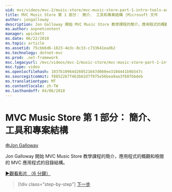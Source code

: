```yaml
---
uid: mvc/videos/mvc-2/music-store/mvc-music-store-part-1-intro-tools-and-project-structure
title: MVC Music Store 第 1 部分： 簡介、 工具和專案結構 |Microsoft 文件
author: jongalloway
description: Jon Galloway 開始 MVC Music Store 教學課程的簡介，應用程式的概觀和 MVC 某個應用程式的目錄結構檢閱...
ms.author: aspnetcontent
manager: wpickett
ms.date: 06/22/2010
ms.topic: article
ms.assetid: 75cbb6d6-1823-4e3c-8c33-c733641eadb2
ms.technology: dotnet-mvc
ms.prod: .net-framework
msc.legacyurl: /mvc/videos/mvc-2/music-store/mvc-music-store-part-1-intro-tools-and-project-structure
msc.type: video
ms.openlocfilehash: 1037b10964d260521647d060ee3104441b9b547c
ms.sourcegitcommit: f8852267f463b62d7f975e56bea9aa3f68fbbdeb
ms.translationtype: MT
ms.contentlocale: zh-TW
ms.lasthandoff: 04/06/2018
---
```

<a name="mvc-music-store-part-1-intro-tools-and-project-structure"></a>MVC Music Store 第 1 部分： 簡介、 工具和專案結構
====================
由[Jon Galloway](https://github.com/jongalloway)

Jon Galloway 開始 MVC Music Store 教學課程的簡介，應用程式的概觀和檢閱的 MVC 應用程式的目錄結構。

[&#9654;觀看影片 （6 分鐘）](https://channel9.msdn.com/Blogs/ASP-NET-Site-Videos/mvc-music-store-part-1-intro-tools-and-project-structure)

> [!div class="step-by-step"]
> [下一步](mvc-music-store-part-2-controllers.md)
